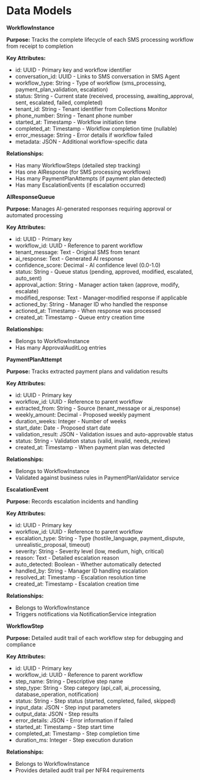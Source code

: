# Data Models

**WorkflowInstance**

**Purpose:** Tracks the complete lifecycle of each SMS processing workflow from receipt to completion

**Key Attributes:**
- id: UUID - Primary key and workflow identifier
- conversation_id: UUID - Links to SMS conversation in SMS Agent
- workflow_type: String - Type of workflow (sms_processing, payment_plan_validation, escalation)
- status: String - Current state (received, processing, awaiting_approval, sent, escalated, failed, completed)
- tenant_id: String - Tenant identifier from Collections Monitor
- phone_number: String - Tenant phone number
- started_at: Timestamp - Workflow initiation time
- completed_at: Timestamp - Workflow completion time (nullable)
- error_message: String - Error details if workflow failed
- metadata: JSON - Additional workflow-specific data

**Relationships:**
- Has many WorkflowSteps (detailed step tracking)
- Has one AIResponse (for SMS processing workflows)
- Has many PaymentPlanAttempts (if payment plan detected)
- Has many EscalationEvents (if escalation occurred)

**AIResponseQueue**

**Purpose:** Manages AI-generated responses requiring approval or automated processing

**Key Attributes:**
- id: UUID - Primary key
- workflow_id: UUID - Reference to parent workflow
- tenant_message: Text - Original SMS from tenant
- ai_response: Text - Generated AI response
- confidence_score: Decimal - AI confidence level (0.0-1.0)
- status: String - Queue status (pending, approved, modified, escalated, auto_sent)
- approval_action: String - Manager action taken (approve, modify, escalate)
- modified_response: Text - Manager-modified response if applicable
- actioned_by: String - Manager ID who handled the response
- actioned_at: Timestamp - When response was processed
- created_at: Timestamp - Queue entry creation time

**Relationships:**
- Belongs to WorkflowInstance
- Has many ApprovalAuditLog entries

**PaymentPlanAttempt**

**Purpose:** Tracks extracted payment plans and validation results

**Key Attributes:**
- id: UUID - Primary key
- workflow_id: UUID - Reference to parent workflow
- extracted_from: String - Source (tenant_message or ai_response)
- weekly_amount: Decimal - Proposed weekly payment
- duration_weeks: Integer - Number of weeks
- start_date: Date - Proposed start date
- validation_result: JSON - Validation issues and auto-approvable status
- status: String - Validation status (valid, invalid, needs_review)
- created_at: Timestamp - When payment plan was detected

**Relationships:**
- Belongs to WorkflowInstance
- Validated against business rules in PaymentPlanValidator service

**EscalationEvent**

**Purpose:** Records escalation incidents and handling

**Key Attributes:**
- id: UUID - Primary key
- workflow_id: UUID - Reference to parent workflow
- escalation_type: String - Type (hostile_language, payment_dispute, unrealistic_proposal, timeout)
- severity: String - Severity level (low, medium, high, critical)
- reason: Text - Detailed escalation reason
- auto_detected: Boolean - Whether automatically detected
- handled_by: String - Manager ID handling escalation
- resolved_at: Timestamp - Escalation resolution time
- created_at: Timestamp - Escalation creation time

**Relationships:**
- Belongs to WorkflowInstance
- Triggers notifications via NotificationService integration

**WorkflowStep**

**Purpose:** Detailed audit trail of each workflow step for debugging and compliance

**Key Attributes:**
- id: UUID - Primary key
- workflow_id: UUID - Reference to parent workflow
- step_name: String - Descriptive step name
- step_type: String - Step category (api_call, ai_processing, database_operation, notification)
- status: String - Step status (started, completed, failed, skipped)
- input_data: JSON - Step input parameters
- output_data: JSON - Step results
- error_details: JSON - Error information if failed
- started_at: Timestamp - Step start time
- completed_at: Timestamp - Step completion time
- duration_ms: Integer - Step execution duration

**Relationships:**
- Belongs to WorkflowInstance
- Provides detailed audit trail per NFR4 requirements
